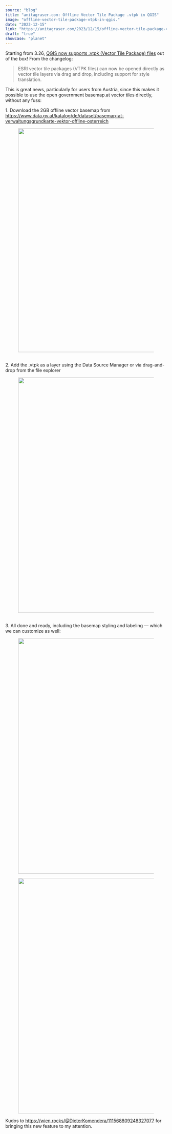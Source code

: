 ```yaml
---
source: "blog"
title: "anitagraser.com: Offline Vector Tile Package .vtpk in QGIS"
image: "offline-vector-tile-package-vtpk-in-qgis."
date: "2023-12-15"
link: "https://anitagraser.com/2023/12/15/offline-vector-tile-package-vtpk-in-qgis/"
draft: "true"
showcase: "planet"
---
```


<p>Starting from 3.26, <a href="https://qgis.org/en/site/forusers/visualchangelog326/index.html#feature-support-reading-esri-vector-tile-packages-vtpk-files-directly">QGIS now supports .vtpk (Vector Tile Package) files</a> out of the box! From the changelog:</p>



<blockquote class="wp-block-quote is-layout-flow wp-block-quote-is-layout-flow">
<p>ESRI vector tile packages (VTPK files) can now be opened directly as vector tile layers via drag and drop, including support for style translation.</p>
</blockquote>



<p>This is great news, particularly for users from Austria, since this makes it possible to use the open government basemap.at vector tiles directly, without any fuss: </p>



<p>1. Download the 2GB offline vector basemap from <a href="https://www.data.gv.at/katalog/de/dataset/basemap-at-verwaltungsgrundkarte-vektor-offline-osterreich">https://www.data.gv.at/katalog/de/dataset/basemap-at-verwaltungsgrundkarte-vektor-offline-osterreich</a><br></p>



<figure class="wp-block-image size-large"><img width="953" height="699" data-attachment-id="8719" data-permalink="https://anitagraser.com/2023/12/15/offline-vector-tile-package-vtpk-in-qgis/image-15-4/" data-orig-file="https://underdark.files.wordpress.com/2023/12/image-15.png" data-orig-size="953,699" data-comments-opened="1" data-image-meta="{&quot;aperture&quot;:&quot;0&quot;,&quot;credit&quot;:&quot;&quot;,&quot;camera&quot;:&quot;&quot;,&quot;caption&quot;:&quot;&quot;,&quot;created_timestamp&quot;:&quot;0&quot;,&quot;copyright&quot;:&quot;&quot;,&quot;focal_length&quot;:&quot;0&quot;,&quot;iso&quot;:&quot;0&quot;,&quot;shutter_speed&quot;:&quot;0&quot;,&quot;title&quot;:&quot;&quot;,&quot;orientation&quot;:&quot;0&quot;}" data-image-title="image-15" data-image-description="" data-image-caption="" data-medium-file="https://underdark.files.wordpress.com/2023/12/image-15.png?w=300" data-large-file="https://underdark.files.wordpress.com/2023/12/image-15.png?w=545" src="https://underdark.files.wordpress.com/2023/12/image-15.png?w=953" alt="" class="wp-image-8719" srcset="https://underdark.files.wordpress.com/2023/12/image-15.png 953w, https://underdark.files.wordpress.com/2023/12/image-15.png?w=150 150w, https://underdark.files.wordpress.com/2023/12/image-15.png?w=300 300w, https://underdark.files.wordpress.com/2023/12/image-15.png?w=768 768w" sizes="(max-width: 953px) 100vw, 953px" /></figure>



<p><br>2. Add the .vtpk as a layer using the Data Source Manager or via drag-and-drop from the file explorer<br></p>



<figure class="wp-block-image size-large"><img width="1024" height="735" data-attachment-id="8721" data-permalink="https://anitagraser.com/2023/12/15/offline-vector-tile-package-vtpk-in-qgis/image-16-4/" data-orig-file="https://underdark.files.wordpress.com/2023/12/image-16.png" data-orig-size="1296,931" data-comments-opened="1" data-image-meta="{&quot;aperture&quot;:&quot;0&quot;,&quot;credit&quot;:&quot;&quot;,&quot;camera&quot;:&quot;&quot;,&quot;caption&quot;:&quot;&quot;,&quot;created_timestamp&quot;:&quot;0&quot;,&quot;copyright&quot;:&quot;&quot;,&quot;focal_length&quot;:&quot;0&quot;,&quot;iso&quot;:&quot;0&quot;,&quot;shutter_speed&quot;:&quot;0&quot;,&quot;title&quot;:&quot;&quot;,&quot;orientation&quot;:&quot;0&quot;}" data-image-title="image-16" data-image-description="" data-image-caption="" data-medium-file="https://underdark.files.wordpress.com/2023/12/image-16.png?w=300" data-large-file="https://underdark.files.wordpress.com/2023/12/image-16.png?w=545" src="https://underdark.files.wordpress.com/2023/12/image-16.png?w=1024" alt="" class="wp-image-8721" srcset="https://underdark.files.wordpress.com/2023/12/image-16.png?w=1024 1024w, https://underdark.files.wordpress.com/2023/12/image-16.png?w=150 150w, https://underdark.files.wordpress.com/2023/12/image-16.png?w=300 300w, https://underdark.files.wordpress.com/2023/12/image-16.png?w=768 768w, https://underdark.files.wordpress.com/2023/12/image-16.png 1296w" sizes="(max-width: 1024px) 100vw, 1024px" /></figure>



<p><br>3. All done and ready, including the basemap styling and labeling &#8212; which we can customize as well: </p>



<figure class="wp-block-image size-large"><img width="1024" height="735" data-attachment-id="8723" data-permalink="https://anitagraser.com/2023/12/15/offline-vector-tile-package-vtpk-in-qgis/image-17-4/" data-orig-file="https://underdark.files.wordpress.com/2023/12/image-17.png" data-orig-size="1296,931" data-comments-opened="1" data-image-meta="{&quot;aperture&quot;:&quot;0&quot;,&quot;credit&quot;:&quot;&quot;,&quot;camera&quot;:&quot;&quot;,&quot;caption&quot;:&quot;&quot;,&quot;created_timestamp&quot;:&quot;0&quot;,&quot;copyright&quot;:&quot;&quot;,&quot;focal_length&quot;:&quot;0&quot;,&quot;iso&quot;:&quot;0&quot;,&quot;shutter_speed&quot;:&quot;0&quot;,&quot;title&quot;:&quot;&quot;,&quot;orientation&quot;:&quot;0&quot;}" data-image-title="image-17" data-image-description="" data-image-caption="" data-medium-file="https://underdark.files.wordpress.com/2023/12/image-17.png?w=300" data-large-file="https://underdark.files.wordpress.com/2023/12/image-17.png?w=545" src="https://underdark.files.wordpress.com/2023/12/image-17.png?w=1024" alt="" class="wp-image-8723" srcset="https://underdark.files.wordpress.com/2023/12/image-17.png?w=1024 1024w, https://underdark.files.wordpress.com/2023/12/image-17.png?w=150 150w, https://underdark.files.wordpress.com/2023/12/image-17.png?w=300 300w, https://underdark.files.wordpress.com/2023/12/image-17.png?w=768 768w, https://underdark.files.wordpress.com/2023/12/image-17.png 1296w" sizes="(max-width: 1024px) 100vw, 1024px" /></figure>



<figure class="wp-block-image size-large"><img loading="lazy" width="1024" height="735" data-attachment-id="8725" data-permalink="https://anitagraser.com/2023/12/15/offline-vector-tile-package-vtpk-in-qgis/image-18-3/" data-orig-file="https://underdark.files.wordpress.com/2023/12/image-18.png" data-orig-size="1296,931" data-comments-opened="1" data-image-meta="{&quot;aperture&quot;:&quot;0&quot;,&quot;credit&quot;:&quot;&quot;,&quot;camera&quot;:&quot;&quot;,&quot;caption&quot;:&quot;&quot;,&quot;created_timestamp&quot;:&quot;0&quot;,&quot;copyright&quot;:&quot;&quot;,&quot;focal_length&quot;:&quot;0&quot;,&quot;iso&quot;:&quot;0&quot;,&quot;shutter_speed&quot;:&quot;0&quot;,&quot;title&quot;:&quot;&quot;,&quot;orientation&quot;:&quot;0&quot;}" data-image-title="image-18" data-image-description="" data-image-caption="" data-medium-file="https://underdark.files.wordpress.com/2023/12/image-18.png?w=300" data-large-file="https://underdark.files.wordpress.com/2023/12/image-18.png?w=545" src="https://underdark.files.wordpress.com/2023/12/image-18.png?w=1024" alt="" class="wp-image-8725" srcset="https://underdark.files.wordpress.com/2023/12/image-18.png?w=1024 1024w, https://underdark.files.wordpress.com/2023/12/image-18.png?w=150 150w, https://underdark.files.wordpress.com/2023/12/image-18.png?w=300 300w, https://underdark.files.wordpress.com/2023/12/image-18.png?w=768 768w, https://underdark.files.wordpress.com/2023/12/image-18.png 1296w" sizes="(max-width: 1024px) 100vw, 1024px" /></figure>



<p>Kudos to <a href="https://wien.rocks/@DieterKomendera/111568809248327077">https://wien.rocks/@DieterKomendera/111568809248327077</a> for bringing this new feature to my attention. </p>
